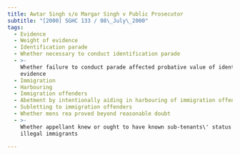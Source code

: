 ```yaml
---
title: Awtar Singh s/o Margar Singh v Public Prosecutor
subtitle: "[2000] SGHC 133 / 08\_July\_2000"
tags:
  - Evidence
  - Weight of evidence
  - Identification parade
  - Whether necessary to conduct identification parade
  - >-
    Whether failure to conduct parade affected probative value of identification
    evidence
  - Immigration
  - Harbouring
  - Immigration offenders
  - Abetment by intentionally aiding in harbouring of immigration offenders
  - Subletting to immigration offenders
  - Whether mens rea proved beyond reasonable doubt
  - >-
    Whether appellant knew or ought to have known sub-tenants\' status as
    illegal immigrants

---
```


